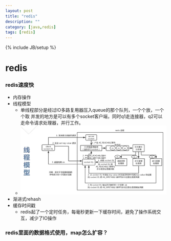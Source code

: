 ```yaml
---
layout: post
title: "redis"
description: ""
category: [java,redis]
tags: [redis]
---
```

{% include JB/setup %}



# redis


### redis速度快
* 内存操作
* 线程模型
  * 单线程部分是经过IO多路复用器压入queue的那个队列，一个个放，一个个取
  并发的地方是可以有多个socket客户端，同时q1走连接器，q2可以走命令请求处理器，并行工作。
  * ![](../picture/redis-model.png)
* 渐进式rehash
* 缓存时间戳
  * redis起了一个定时任务，每毫秒更新一下缓存时间，避免了操作系统交互，减少了IO操作

### redis里面的数据格式使用，map怎么扩容？
